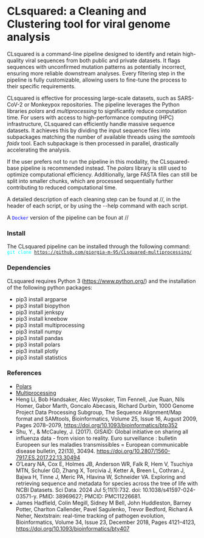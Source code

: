 # CLsquared: a Cleaning and Clustering tool for viral genome analysis

CLsquared is a command-line pipeline designed to identify and retain high-quality viral sequences from both public and private datasets. It flags sequences with unconfirmed mutation patterns as potentially incorrect, ensuring more reliable downstream analyses. Every filtering step in the pipeline is fully customizable, allowing users to fine-tune the process to their specific requirements.

CLsquared is effective for processing large-scale datasets, such as SARS-CoV-2 or Monkeypox repositories. The pipeline leverages the Python libraries *polars* and *multiprocessing* to significantly reduce computation time.
For users with access to high-performance computing (HPC) infrastructure, CLsquared can efficiently handle massive sequence datasets. It achieves this by dividing the input sequence files into subpackages matching the number of available threads using the *samtools faidx* tool. Each subpackage is then processed in parallel, drastically accelerating the analysis.

If the user prefers not to run the pipeline in this modality, the CLsquared-base pipeline is recommended instead. The *polars* library is still used to optimize computational efficiency. Additionally, large FASTA files can still be split into smaller chunks, which are processed sequentially further contributing to reduced computational time.

A detailed description of each cleaning step can be found at //, in the header of each script, or by using the --help command with each script.

A <code style="color: blue">Docker</code> version of the pipeline can be foun at //

### Install

The CLsquared pipeline can be installed through the following command:
<code style="color: cyan">git clone https://github.com/giorgia-m-95/CLsquared-multiprocessing/</code>

### Dependencies

CLsquared requires Python 3 (https://www.python.org/) and the installation of the following python packages:

- pip3 install argparse
- pip3 install biopython
- pip3 install jenkspy
- pip3 install kneebow
- pip3 install multiprocessing
- pip3 install numpy
- pip3 install pandas
- pip3 install polars
- pip3 install plotly
- pip3 install statistics

### References

- [Polars](https://pola.rs/)
- [Multiprocessing](https://docs.python.org/3/library/multiprocessing.html)
- Heng Li, Bob Handsaker, Alec Wysoker, Tim Fennell, Jue Ruan, Nils Homer, Gabor Marth, Goncalo Abecasis, Richard Durbin, 1000 Genome Project Data Processing Subgroup, The Sequence Alignment/Map format and SAMtools, Bioinformatics, Volume 25, Issue 16, August 2009, Pages 2078–2079, https://doi.org/10.1093/bioinformatics/btp352
- Shu, Y., & McCauley, J. (2017). GISAID: Global initiative on sharing all influenza data - from vision to reality. Euro surveillance : bulletin Europeen sur les maladies transmissibles = European communicable disease bulletin, 22(13), 30494. https://doi.org/10.2807/1560-7917.ES.2017.22.13.30494
- O’Leary NA, Cox E, Holmes JB, Anderson WR, Falk R, Hem V, Tsuchiya MTN, Schuler GD, Zhang X, Torcivia J, Ketter A, Breen L, Cothran J, Bajwa H, Tinne J, Meric PA, Hlavina W, Schneider VA. Exploring and retrieving sequence and metadata for species across the tree of life with NCBI Datasets. Sci Data. 2024 Jul 5;11(1):732. doi: 10.1038/s41597-024-03571-y. PMID: 38969627; PMCID: PMC11226681.
- James Hadfield, Colin Megill, Sidney M Bell, John Huddleston, Barney Potter, Charlton Callender, Pavel Sagulenko, Trevor Bedford, Richard A Neher, Nextstrain: real-time tracking of pathogen evolution, Bioinformatics, Volume 34, Issue 23, December 2018, Pages 4121–4123, https://doi.org/10.1093/bioinformatics/bty407


